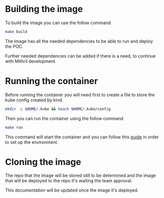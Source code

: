 # Building the image

To build the image you can use the follow command
```bash
make build
```
The image has all the needed dependencies to be able to run and deploy the POC.

Further needed dependencies can be added if there is a need, to continue with Mithril development.

# Running the container
Before running the container you will need first to create a file to store the kube config created by kind.
```bash
mkdir -p $HOME/.kube && touch $HOME/.kube/config
```

Then you can run the container using the follow command
```bash
make run
```

This command will start the container and you can follow this [guide](https://github.hpe.com/sec-eng/istio-spire/blob/master/POC/README.md) in order to set up the environment.

# Cloning the image
The repo that the image will be stored still to be determined and the image that will be deployed to the repo it's waiting the team approval.

This documentation will be updated once the image it's deployed.